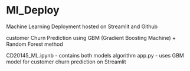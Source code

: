 # Ml_Deploy
Machine Learning Deployment hosted on Streamlit and Github

customer Churn Prediction using GBM (Gradient Boosting Machine) + Random Forest method

CD20145_ML.ipynb - contains both models algorithm
app.py - uses GBM model for customer churn prediction on Streamlit
